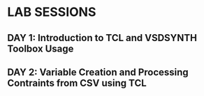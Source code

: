 # LAB SESSIONS

## DAY 1: Introduction to TCL and VSDSYNTH Toolbox Usage


## DAY 2: Variable Creation and Processing Contraints from CSV using TCL
